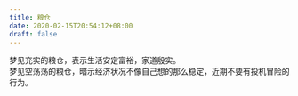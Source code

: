 ```yaml
---
title: 粮仓
date: 2020-02-15T20:54:12+08:00
draft: false
---
```


梦见充实的粮仓，表示生活安定富裕，家道殷实。<br>
梦见空荡荡的粮仓，暗示经济状况不像自己想的那么稳定，近期不要有投机冒险的行为。<br>
